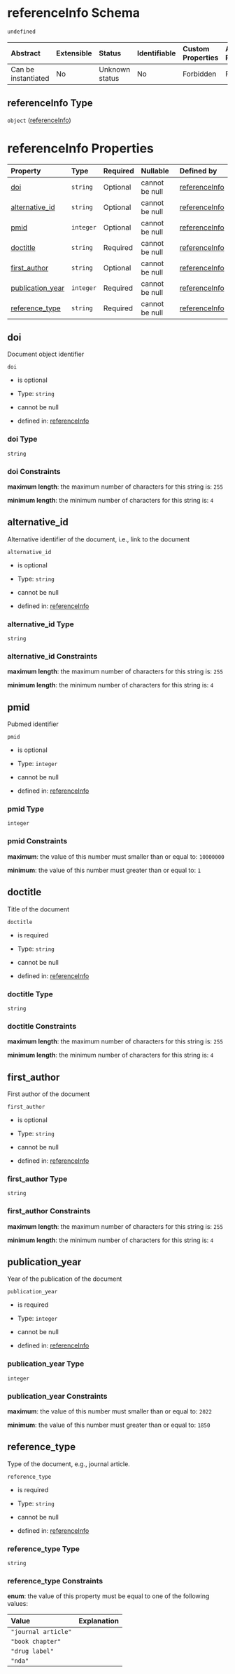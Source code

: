 # referenceInfo Schema

```txt
undefined
```



| Abstract            | Extensible | Status         | Identifiable | Custom Properties | Additional Properties | Access Restrictions | Defined In                                                                              |
| :------------------ | :--------- | :------------- | :----------- | :---------------- | :-------------------- | :------------------ | :-------------------------------------------------------------------------------------- |
| Can be instantiated | No         | Unknown status | No           | Forbidden         | Forbidden             | none                | [reference\_info.schema.json](../out/reference_info.schema.json "open original schema") |

## referenceInfo Type

`object` ([referenceInfo](reference_info.md))

# referenceInfo Properties

| Property                               | Type      | Required | Nullable       | Defined by                                                                                              |
| :------------------------------------- | :-------- | :------- | :------------- | :------------------------------------------------------------------------------------------------------ |
| [doi](#doi)                            | `string`  | Optional | cannot be null | [referenceInfo](reference_info-properties-doi.md "undefined#/properties/doi")                           |
| [alternative\_id](#alternative_id)     | `string`  | Optional | cannot be null | [referenceInfo](reference_info-properties-alternative_id.md "undefined#/properties/alternative_id")     |
| [pmid](#pmid)                          | `integer` | Optional | cannot be null | [referenceInfo](reference_info-properties-pmid.md "undefined#/properties/pmid")                         |
| [doctitle](#doctitle)                  | `string`  | Required | cannot be null | [referenceInfo](reference_info-properties-doctitle.md "undefined#/properties/doctitle")                 |
| [first\_author](#first_author)         | `string`  | Optional | cannot be null | [referenceInfo](reference_info-properties-first_author.md "undefined#/properties/first_author")         |
| [publication\_year](#publication_year) | `integer` | Required | cannot be null | [referenceInfo](reference_info-properties-publication_year.md "undefined#/properties/publication_year") |
| [reference\_type](#reference_type)     | `string`  | Required | cannot be null | [referenceInfo](reference_info-properties-reference_type.md "undefined#/properties/reference_type")     |

## doi

Document object identifier

`doi`

*   is optional

*   Type: `string`

*   cannot be null

*   defined in: [referenceInfo](reference_info-properties-doi.md "undefined#/properties/doi")

### doi Type

`string`

### doi Constraints

**maximum length**: the maximum number of characters for this string is: `255`

**minimum length**: the minimum number of characters for this string is: `4`

## alternative\_id

Alternative identifier of the document, i.e., link to the document

`alternative_id`

*   is optional

*   Type: `string`

*   cannot be null

*   defined in: [referenceInfo](reference_info-properties-alternative_id.md "undefined#/properties/alternative_id")

### alternative\_id Type

`string`

### alternative\_id Constraints

**maximum length**: the maximum number of characters for this string is: `255`

**minimum length**: the minimum number of characters for this string is: `4`

## pmid

Pubmed identifier

`pmid`

*   is optional

*   Type: `integer`

*   cannot be null

*   defined in: [referenceInfo](reference_info-properties-pmid.md "undefined#/properties/pmid")

### pmid Type

`integer`

### pmid Constraints

**maximum**: the value of this number must smaller than or equal to: `10000000`

**minimum**: the value of this number must greater than or equal to: `1`

## doctitle

Title of the document

`doctitle`

*   is required

*   Type: `string`

*   cannot be null

*   defined in: [referenceInfo](reference_info-properties-doctitle.md "undefined#/properties/doctitle")

### doctitle Type

`string`

### doctitle Constraints

**maximum length**: the maximum number of characters for this string is: `255`

**minimum length**: the minimum number of characters for this string is: `4`

## first\_author

First author of the document

`first_author`

*   is optional

*   Type: `string`

*   cannot be null

*   defined in: [referenceInfo](reference_info-properties-first_author.md "undefined#/properties/first_author")

### first\_author Type

`string`

### first\_author Constraints

**maximum length**: the maximum number of characters for this string is: `255`

**minimum length**: the minimum number of characters for this string is: `4`

## publication\_year

Year of the publication of the document

`publication_year`

*   is required

*   Type: `integer`

*   cannot be null

*   defined in: [referenceInfo](reference_info-properties-publication_year.md "undefined#/properties/publication_year")

### publication\_year Type

`integer`

### publication\_year Constraints

**maximum**: the value of this number must smaller than or equal to: `2022`

**minimum**: the value of this number must greater than or equal to: `1850`

## reference\_type

Type of the document, e.g., journal article.

`reference_type`

*   is required

*   Type: `string`

*   cannot be null

*   defined in: [referenceInfo](reference_info-properties-reference_type.md "undefined#/properties/reference_type")

### reference\_type Type

`string`

### reference\_type Constraints

**enum**: the value of this property must be equal to one of the following values:

| Value               | Explanation |
| :------------------ | :---------- |
| `"journal article"` |             |
| `"book chapter"`    |             |
| `"drug label"`      |             |
| `"nda"`             |             |
